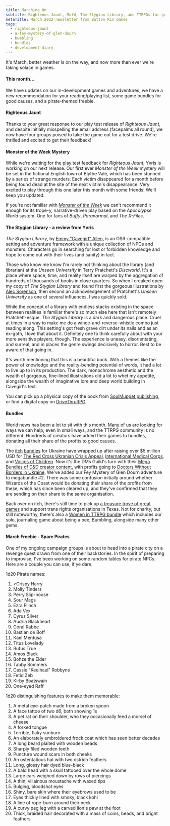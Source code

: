 ```yaml
---
title: Marching On
subtitle: Righteous Jaunt, MotW, The Stygian Library, and TTRPGs for good causes
metaTitle: March 2022 newsletter from Button Kin Games
tags:
  - righteous-jaunt
  - a-fey-mystery-of-glen-dourn
  - bumbling
  - bundles
  - development-diary
---
```


<div class="available-content ">
    <div dir="auto" class="body markup">
        <p>
            It's March, better weather is on the way, and now more than ever we're taking solace in games.
        </p>
        <h4>This month…</h4>
        <p>
            We have updates on our in-development games and adventures, we have a new recommendation for your reading/playing list, some game bundles for good causes, and a pirate-themed freebie.
        </p>
        <h4>Righteous Jaunt</h4>
        <p>
            Thanks to your great response to our play test release of <i>Righteous Jaunt</i>, and despite initially misspelling the email address (facepalms all round), we now have four groups poised to take the game out for a test drive. We're thrilled and excited to get their feedback!
        </p>
        <h4>Monster of the Week Mystery</h4>
        <p>
            While we're waiting for the play test feedback for <i>Righteous Jaunt</i>, Yvris is working on our next release. Our first ever <i>Monster of the Week</i> mystery will be set in the fictional English town of Blythe Vale, which has been stunned by a series of strange murders. Each victim disappeared for a month before being found dead at the site of the next victim's disappearance. Very excited to play through this one later this month with some friends! We'll keep you updated.
        </p>
        <p>
            If you're not familiar with <a href="https://www.evilhat.com/home/monster-of-the-week/" target="_blank"><i>Monster of the Week</i></a> we can't recommend it enough for its trope-y, narrative-driven play based on the <i>Apocalypse World</i> system. One for fans of <i>Buffy</i>, <i>Paranormal</i>, and <i>The X-Files</i>.
        </p>
        <h4>The Stygian Library - a review from Yvris</h4>
        <p>
            <i>The Stygian Library</i>, by <a href="https://twitter.com/DyingStylishly" target="_blank">Emmy "Cavegirl" Allen</a>, is an OSR-compatible setting and adventure framework with a unique collection of NPCs and monsters. Characters go in searching for lost or forbidden knowledge and hope to come out with their lives (and sanity) in tact.
        </p>
        <p>
            Those who know me know I'm rarely not thinking about the library (and librarian) at the <i>Unseen University</i> in Terry Pratchett's <i>Discworld</i>. It's a place where space, time, and reality itself are warped by the aggregation of hundreds of thousands of books in close quarters. So when I creaked open my copy of <i>The Stygian Library</i> and found first the gorgeous illustrations by <a href="https://twitter.com/oddsbod" target="_blank">Alec Sorenson</a>, then second an acknowledgement of Pratchett's <i>Unseen University</i> as one of several influences, I was quickly sold.
        </p>
        <p>
            While the concept of a library with endless stacks existing in the space between realities is familiar there's so much else here that isn't remotely Pratchett-esque. <i>The Stygian Library</i> is a dark and dangerous place. Cruel at times in a way to make me do a wince-and-reverse-whistle combo just reading along. This setting's got fresh grave dirt under its nails and as an ex-goth, I love that about it. Definitely one to think carefully about with your more sensitive players, though. The experience is uneasy, disorientating, and surreal, and in places the genre swings decisively to horror. Best to be aware of that going in.
        </p>
        <p>
            It's worth mentioning that this is a beautiful book. With a themes like the power of knowledge and the reality-bending potential of words, it had a lot to live up to in its production. The dark, monochrome aesthetic and the wealth of gorgeous, fine-lined illustrations did a lot to whet my appetite, alongside the wealth of imaginative lore and deep world building in Cavegirl's text.
        </p>
        <p>
            You can pick up a physical copy of the book from <a href="https://soulmuppet-store.co.uk/products/the-stygian-library" target="_blank">SoulMuppet publishing</a>, or find a digital copy on <a href="https://www.drivethrurpg.com/product/257113/The-Stygian-Library" target="_blank">DriveThruRPG</a>.
        </p>
        <h4>Bundles</h4>
        <p>
            World news has been a lot to sit with this month. Many of us are looking for ways we can help, even in small ways, and the TTRPG community is no different. Hundreds of creators have added their games to bundles, donating all their share of the profits to good causes.
        </p>
        <p>
            The <a href="https://itch.io/b/1314/the-ttrpg-community-stands-with-ukraine-bundle" target="_blank">itch</a> <a href="https://itch.io/b/1316/bundle-for-ukraine" target="_blank">bundles</a> for Ukraine have wrapped up after raising over $5 million USD for <a href="https://www.redcross.ca/about-us/media-news/news-releases/red-cross-launches-ukraine-humanitarian-crisis-appeal" target="_blank">The Red Cross Ukranian Crisis Appeal</a>, <a href="https://internationalmedicalcorps.org/country/ukraine/" target="_blank">International Medical Corps</a>, and <a href="https://voices.org.ua/en/who-we-are/" target="_blank">Voices of Children</a>. Now it's the DMs Guild's turn with their <a href="https://www.dmsguild.com/featured.php?promotion_id=DWB2022&src=dmgtwitter" target="_blank">Mega Bundles of D&D creator content</a>, with profits going to <a href="https://msf.org.uk/issues/ukraine-war-and-refugee-crisis" target="_blank">Doctors Without Borders in Ukraine</a>. We've added our Fey Mystery of Glen Dourn adventure to megabundle #2. There was some confusion initially around whether Wizards of the Coast would be donating their share of the profits from these, which has since been cleared up, and they've confirmed that they are sending on their share to the same organisation.
        </p>
        <p>
            Back over on itch, there's still time to pick up <a href="https://itch.io/b/1308/ttrpgs-for-trans-rights-in-texas" target="_blank">a treasure trove of great games</a> and support trans rights organisations in Texas. Not for charity, but still noteworthy, there's also a <a href="https://itch.io/b/1315/women-in-ttrpg-bundle" target="_blank">Women in TTRPG bundle</a> which includes our solo, journaling game about being a bee, Bumbling, alongside many other gems.
        </p>
        <h4>March Freebie - Spare Pirates</h4>
        <p>
            One of my ongoing campaign groups is about to head into a pirate city on a revenge quest drawn from one of their backstories. In the spirit of preparing to improvise, I've been working on some random tables for pirate NPCs. Here are a couple you can use, if ye dare.
        </p>
        <p>1d20 Pirate names:</p>
        <ol>
            <li>>Crispy Harry</li>
            <li>Molly Tinders</li>
            <li>Perry Slip-noose</li>
            <li>Sour Mags</li>
            <li>Ezra Flinch</li>
            <li>Ada Vex</li>
            <li>Cyrus Silver</li>
            <li>Audria Blackheart</li>
            <li>Coral Rabbe</li>
            <li>Bastian de Boff</li>
            <li>Kael Mentusa</li>
            <li>Titus Lovelady</li>
            <li>Rufus True</li>
            <li>Amos Black</li>
            <li>Bohze the Elder</li>
            <li>Tabby Sommers</li>
            <li>Cassie "Keelhaul" Robbyns</li>
            <li>Fetid Zeb</li>
            <li>Kirby Boatswain</li>
            <li>One-eyed Raff</li>
        </ol>
        <p>
            1d20 distinguishing features to make them memorable:
        </p>
        <ol>
            <li>A metal eye-patch made from a broken spoon</li>
            <li>A face tattoo of two d6, both showing 1s</li>
            <li>A pet rat on their shoulder, who they occasionally feed a morsel of cheese</li>
            <li>A forked tongue</li>
            <li>Terrible, flaky sunburn</li>
            <li>An elaborately embroidered frock coat which has seen better decades</li>
            <li>A long beard plaited with wooden beads</li>
            <li>Sharply filed wooden teeth</li>
            <li>Puncture wound scars in both cheeks</li>
            <li>An ostentatious hat with two ostrich feathers</li>
            <li>Long, glossy hair dyed blue-black</li>
            <li>A bald head with a skull tattooed over the whole dome</li>
            <li>Large ears weighed down by rows of piercings</li>
            <li>A thin, villainous moustache with waxed tips</li>
            <li>Bulging, bloodshot eyes</li>
            <li>Shiny, bare skin where their eyebrows used to be</li>
            <li>Eyes thickly lined with smoky, black kohl</li>
            <li>A line of rope-burn around their neck</li>
            <li>A curvy peg leg with a carved lion's paw at the foot</li>
            <li>Thick, braided hair decorated with a mass of coins, beads, and bright feathers</li>
        </ol>
    </div>
</div>
